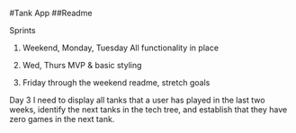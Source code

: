 #Tank App
##Readme

Sprints
1. Weekend, Monday, Tuesday
	All functionality in place

2. Wed, Thurs
	MVP & basic styling

3. Friday through the weekend
	readme, stretch goals

Day 3
I need to display all tanks that a user has played in the last two weeks, identify the next tanks in the tech tree, and establish that they have zero games in the next tank.